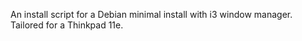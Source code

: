 An install script for a Debian minimal install with i3 window manager. Tailored for a Thinkpad 11e.
